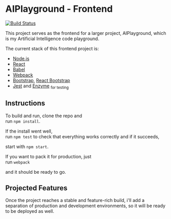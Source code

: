 # AIPlayground - Frontend

[![Build Status](https://travis-ci.org/jorgeguberte/aiplayground-frontend.svg?branch=master)](https://travis-ci.org/jorgeguberte/aiplayground-frontend)


This project serves as the frontend for a larger project, AIPlayground, which is my Artificial Intelligence code playground.

The current stack of this frontend project is:
* [Node.js](https://nodejs.org/en/)
* [React](https://reactjs.org/)
* [Babel](http://babeljs.io)
* [Webpack](https://webpack.js.org/)
* [Bootstrap](http://getbootstrap.com/), [React Bootstrap](https://react-bootstrap.github.io/)
* [Jest](http://facebook.github.io/jest/) and [Enzyme](http://airbnb.io/enzyme/) <sub>for testing</sub>


## Instructions
To build and run, clone the repo and <br/>run `npm install`. 

If the install went well, <br/>run `npm test` to check that everything works correctly and if it succeeds,

start with `npm start`.

If you want to pack it for production, just 
<br/>run `webpack` 

and it should be ready to go.

## Projected Features
Once the project reaches a stable and feature-rich build, i'll add a separation of production and development environments, so it will be ready to be deployed as well.
